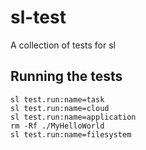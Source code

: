 # sl-test
A collection of tests for sl

## Running the tests

```
sl test.run:name=task
sl test.run:name=cloud
sl test.run:name=application
rm -Rf ./MyHelloWorld
sl test.run:name=filesystem
```
